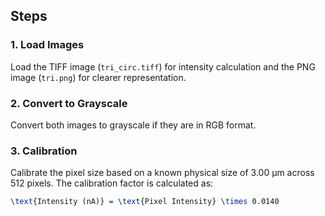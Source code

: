 ## Steps

### 1. Load Images

Load the TIFF image (`tri_circ.tiff`) for intensity calculation and the PNG image (`tri.png`) for clearer representation.

### 2. Convert to Grayscale

Convert both images to grayscale if they are in RGB format.

### 3. Calibration

Calibrate the pixel size based on a known physical size of 3.00 µm across 512 pixels. The calibration factor is calculated as:

```latex
\text{Intensity (nA)} = \text{Pixel Intensity} \times 0.0140
